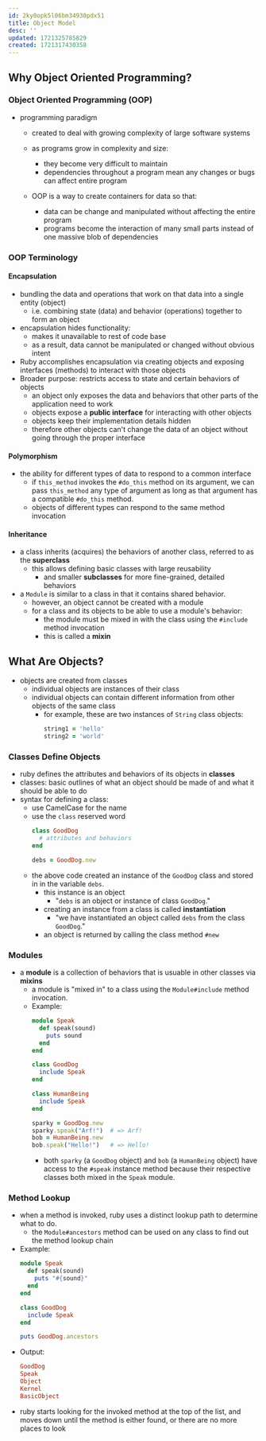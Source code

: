 ```yaml
---
id: 2ky0opk5l06bm34930pdx51
title: Object Model
desc: ''
updated: 1721325785829
created: 1721317430358
---
```

## Why Object Oriented Programming?
### Object Oriented Programming (OOP)
- programming paradigm
  - created to deal with growing complexity of large software systems
  - as programs grow in complexity and size:
    - they become very difficult to maintain
    - dependencies throughout a program mean any changes or bugs can affect entire program

  - OOP is a way to create containers for data so that:
    - data can be change and manipulated without affecting the entire program
    - programs become the interaction of many small parts
  instead of one massive blob of dependencies
### OOP Terminology
#### Encapsulation
- bundling the data and operations that work on that data into a single entity (object)
  - i.e. combining state (data) and behavior (operations) together to form an object
- encapsulation hides functionality:
  - makes it unavailable to rest of code base
  - as a result, data cannot be manipulated or changed without obvious intent
- Ruby accomplishes encapsulation via creating objects and exposing interfaces (methods) to interact with those objects
- Broader purpose: restricts access to state and certain behaviors of objects
  - an object only exposes the data and behaviors that other parts of the application need to work
  - objects expose a **public interface** for interacting with other objects
  - objects keep their implementation details hidden
  - therefore other objects can't change the data of an object without going through the proper interface
#### Polymorphism
- the ability for different types of data to respond to a common interface
  - if `this_method` invokes the `#do_this` method on its argument, we can pass `this_method` any type of argument as long as that argument has a compatible `#do_this` method.
  - objects of different types can respond to the same method invocation
#### Inheritance
- a class inherits (acquires) the behaviors of another class, referred to as the **superclass**
  - this allows defining basic classes with large reusability
    - and smaller **subclasses** for more fine-grained, detailed behaviors
- a `Module` is similar to a class in that it contains shared behavior.
  - however, an object cannot be created with a module
  - for a class and its objects to be able to use a module's behavior:
    - the module must be mixed in with the class using the `#include` method invocation
    - this is called a **mixin**
## What Are Objects?
- objects are created from classes
  - individual objects are instances of their class
  - individual objects can contain different information from other objects of the same class
    - for example, these are two instances of `String` class objects:
      ```ruby
      string1 = 'hello'
      string2 = 'world'
      ```
### Classes Define Objects
- ruby defines the attributes and behaviors of its objects in **classes**
- classes: basic outlines of what an object should be made of and what it should be able to do
- syntax for defining a class:
  - use CamelCase for the name
  - use the `class` reserved word
    ```ruby
    class GoodDog
      # attributes and behaviors
    end

    debs = GoodDog.new
    ```
  - the above code created an instance of the `GoodDog` class and stored in in the variable `debs`.
    - this instance is an object
      - "`debs` is an object or instance of class `GoodDog`."
    - creating an instance from a class is called **instantiation**
      - "we have instantiated an object called `debs` from the class `GoodDog`."
    - an object is returned by calling the class method `#new`
### Modules
- a **module** is a collection of behaviors that is usuable in other classes via **mixins**
  - a module is "mixed in" to a class using the `Module#include` method invocation.
  - Example:
    ```ruby
    module Speak
      def speak(sound)
        puts sound
      end
    end

    class GoodDog
      include Speak
    end

    class HumanBeing
      include Speak
    end

    sparky = GoodDog.new
    sparky.speak("Arf!")  # => Arf!
    bob = HumanBeing.new
    bob.speak("Hello!")   # => Hello!
    ```
    - both `sparky` (a `GoodDog` object) and `bob` (a `HumanBeing` object) have access to the `#speak` instance method because their respective classes both mixed in the `Speak` module.
### Method Lookup
- when a method is invoked, ruby uses a distinct lookup path to determine what to do.
  - the `Module#ancestors` method can be used on any class to find out the method lookup chain
- Example:
    ```ruby
    module Speak
      def speak(sound)
        puts "#{sound}"
      end
    end

    class GoodDog
      include Speak
    end

    puts GoodDog.ancestors
    ```
- Output:
    ```ruby
    GoodDog
    Speak
    Object
    Kernel
    BasicObject
    ```
- ruby starts looking for the invoked method at the top of the list, and moves down until the method is either found, or there are no more places to look